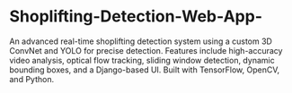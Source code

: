 # Shoplifting-Detection-Web-App-
An advanced real-time shoplifting detection system using a custom 3D ConvNet and YOLO for precise detection. Features include high-accuracy video analysis, optical flow tracking, sliding window detection, dynamic bounding boxes, and a Django-based UI. Built with TensorFlow, OpenCV, and Python.
